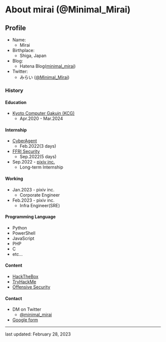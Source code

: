 # About mirai (@Minimal_Mirai)

## Profile

- Name:
  - Mirai
- Birthplace:
  - Shiga, Japan
- Blog:
  - Hatena Blog([minimal_mirai](https://minimalist2001.hatenablog.com/archive))
- Twitter:
  - みらい ([@Minimal_Mirai](https://twitter.com/minimal_mirai))


### History
#### Education

- [Kyoto Computer Gakuin (KCG)](https://www.kcg.ac.jp/departments/cs/)
  - Apr.2020 - Mar.2024

#### Internship

- [CyberAgent](https://cyberagent.snar.jp/jobboard/detail.aspx?id=voo_dGR6pkAWeAbFmoXs0A)
  - Feb.2022(3 days)
- [FFRI Security](https://engineers.ffri.jp/entry/2021/11/25/145507)
  - Sep.2022(5 days)
- Sep.2022 - [pixiv inc.](https://minimalist2001.hatenablog.com/entry/2023/02/01/123000)
  - Long-term Internship

#### Working

  - Jan.2023 - pixiv inc.
    - Corporate Engineer
  - Feb.2023 - pixiv inc.
    - Infra Engineer(SRE)

#### Programming Language

- Python
- PowerShell
- JavaScript
- PHP
- C
- etc...

#### Content

- [HackTheBox](https://app.hackthebox.com/profile/511098)
- [TryHackMe](https://tryhackme.com/p/mirai301)
- [Offensive Security](https://portal.offensive-security.com/)

#### Contact

- DM on Twitter
  - [@minimal_mirai](https://twitter.com/minimal_mirai)
- [Google form](https://docs.google.com/forms/d/e/1FAIpQLScorN-lNm_939aS6zxz874rWihrZcUxG3efOB7tgwzCicTSrw/viewform)

-----

last updated: February	28, 2023